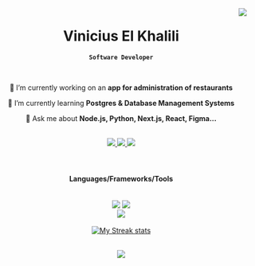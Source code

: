 


<img align="right" src="https://visitor-badge.laobi.icu/badge?page_id=vinicius-el-khalili.vinicius-el-khalili" />

<div align="center">

# Vinicius El Khalili
**`Software Developer`**

<br/>

<div align="center">

🔭 I’m currently working on an **app for administration of restaurants**

🌱 I’m currently learning **Postgres & Database Management Systems**

💬 Ask me about **Node.js, Python, Next.js, React, Figma...**

<br/>

<div align="center"> 

  <a href="mailto:velkhaliliborsato@gmail.com">
    <img src="https://img.shields.io/badge/Gmail-333333?style=for-the-badge&logo=gmail&logoColor=red" />
  </a>

  <a href="https://www.linkedin.com/in/vinicius-el-khalili-borsato-66354b256/" target="_blank">
    <img src="https://img.shields.io/badge/LinkedIn-0077B5?style=for-the-badge&logo=linkedin&logoColor=white" target="_blank" />
  </a>

  <a href="https://velkh.vercel.app" target="_blank">
     <img src="https://img.shields.io/badge/Portfolio-FF5722?style=for-the-badge&logo=todoist&logoColor=white" target="_blank" />
  </a>

</div>

</div>
<br/>

<br/>
<h4>
    Languages/Frameworks/Tools
</h4>
<br/>

<div align="center">
    <img src="https://skillicons.dev/icons?i=next,react,mui,tailwind,typescript,javascript,html,css,sass" />
    <img src="https://skillicons.dev/icons?i=nodejs,express,python,fastapi,django,postgres,mongodb,redis" /><br>
    <img src="https://skillicons.dev/icons?i=docker,vercel,heroku,netlify,ubuntu,linux" /> 
</div>

<br/>


<a href="#">
  <img align="center" src="https://streak-stats.demolab.com/?user=vinicius-el-khalili" alt="My Streak stats" />
</a>

<br/>
<br/>

[![](https://github-readme-stats.vercel.app/api/top-langs/?username=vinicius-el-khalili&hide=html&layout=compact&theme=default)](https://github.com/anuraghazra/github-readme-stats)
